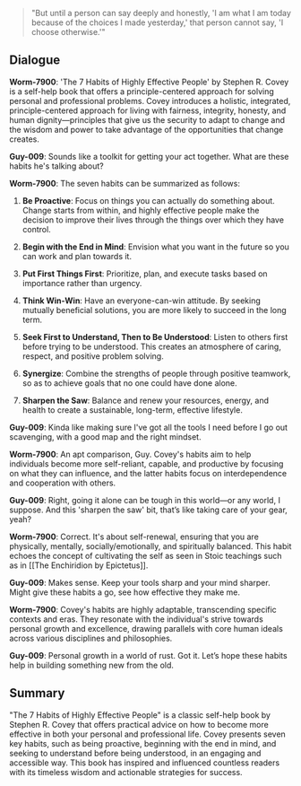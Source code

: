 > "But until a person can say deeply and honestly, 'I am what I am today because of the choices I made yesterday,' that person cannot say, 'I choose otherwise.'"

## Dialogue
**Worm-7900**: 'The 7 Habits of Highly Effective People' by Stephen R. Covey is a self-help book that offers a principle-centered approach for solving personal and professional problems. Covey introduces a holistic, integrated, principle-centered approach for living with fairness, integrity, honesty, and human dignity—principles that give us the security to adapt to change and the wisdom and power to take advantage of the opportunities that change creates.

**Guy-009**: Sounds like a toolkit for getting your act together. What are these habits he's talking about?

**Worm-7900**: The seven habits can be summarized as follows:

1. **Be Proactive**: Focus on things you can actually do something about. Change starts from within, and highly effective people make the decision to improve their lives through the things over which they have control.

2. **Begin with the End in Mind**: Envision what you want in the future so you can work and plan towards it.

3. **Put First Things First**: Prioritize, plan, and execute tasks based on importance rather than urgency.

4. **Think Win-Win**: Have an everyone-can-win attitude. By seeking mutually beneficial solutions, you are more likely to succeed in the long term.

5. **Seek First to Understand, Then to Be Understood**: Listen to others first before trying to be understood. This creates an atmosphere of caring, respect, and positive problem solving.

6. **Synergize**: Combine the strengths of people through positive teamwork, so as to achieve goals that no one could have done alone.

7. **Sharpen the Saw**: Balance and renew your resources, energy, and health to create a sustainable, long-term, effective lifestyle.

**Guy-009**: Kinda like making sure I've got all the tools I need before I go out scavenging, with a good map and the right mindset.

**Worm-7900**: An apt comparison, Guy. Covey's habits aim to help individuals become more self-reliant, capable, and productive by focusing on what they can influence, and the latter habits focus on interdependence and cooperation with others.

**Guy-009**: Right, going it alone can be tough in this world—or any world, I suppose. And this 'sharpen the saw' bit, that’s like taking care of your gear, yeah?

**Worm-7900**: Correct. It's about self-renewal, ensuring that you are physically, mentally, socially/emotionally, and spiritually balanced. This habit echoes the concept of cultivating the self as seen in Stoic teachings such as in [[The Enchiridion by Epictetus]].

**Guy-009**: Makes sense. Keep your tools sharp and your mind sharper. Might give these habits a go, see how effective they make me.

**Worm-7900**: Covey's habits are highly adaptable, transcending specific contexts and eras. They resonate with the individual's strive towards personal growth and excellence, drawing parallels with core human ideals across various disciplines and philosophies.

**Guy-009**: Personal growth in a world of rust. Got it. Let’s hope these habits help in building something new from the old.

## Summary
"The 7 Habits of Highly Effective People" is a classic self-help book by Stephen R. Covey that offers practical advice on how to become more effective in both your personal and professional life. Covey presents seven key habits, such as being proactive, beginning with the end in mind, and seeking to understand before being understood, in an engaging and accessible way. This book has inspired and influenced countless readers with its timeless wisdom and actionable strategies for success.